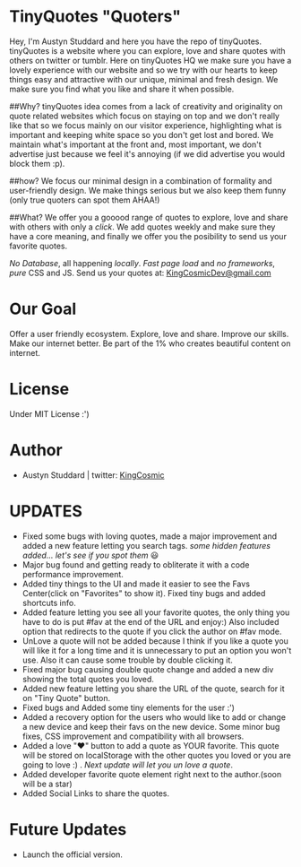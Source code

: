 TinyQuotes "Quoters"
==========

Hey, I'm Austyn Studdard and here you have the repo of tinyQuotes.
tinyQuotes is a website where you can explore, love and share quotes with others on twitter or tumblr. Here on tinyQuotes HQ we make sure you have a lovely experience with our website and so we try with our hearts to keep things easy and attractive with our unique, minimal and fresh design. We make sure you find what you like and share it when possible.

##Why?
tinyQuotes idea comes from a lack of creativity and originality on quote related websites which focus on staying on top and we don't really like that so we focus mainly on our visitor experience, highlighting what is important and keeping white space so you don't get lost and bored. We maintain what's important at the front and, most important, we don't advertise just because we feel it's annoying (if we did advertise you would block them :p).

##how?
We focus our minimal design in a combination of formality and user-friendly design. We make things serious but we also keep them funny (only true quoters can spot them AHAA!)

##What?
We offer you a gooood range of quotes to explore, love and share with others with only a *click*. We add quotes weekly and make sure they have a core meaning, and finally we offer you the posibility to send us your favorite quotes.



*No Database*, all happening *locally*. *Fast page load* and *no frameworks*, *pure* CSS and JS.
Send us your quotes at: KingCosmicDev@gmail.com

Our Goal
=========
Offer a user friendly ecosystem.
Explore, love and share.
Improve our skills.
Make our internet better.
Be part of the 1% who creates beautiful content on internet.

License
=========
Under MIT License :')

Author
=========
- Austyn Studdard | twitter: [KingCosmic]

**UPDATES**
==========
+ Fixed some bugs with loving quotes, made a major improvement and added a new feature letting you search tags. *some hidden features added... let's see if you spot them* :smiley:
+ Major bug found and getting ready to obliterate it with a code performance improvement.
+ Added tiny things to the UI and made it easier to see the Favs Center(click on "Favorites" to show it). Fixed tiny bugs and added shortcuts info.
+ Added feature letting you see all your favorite quotes, the only thing you have to do is put #fav at the end of the URL and enjoy:) Also included option that redirects to the quote if you click the author on #fav mode.
+ UnLove a quote will not be added because I think if you like a quote you will like it for a long time and it is unnecessary to put an option you won't use. Also it can cause some trouble by double clicking it.
+ Fixed major bug causing double quote change and added a new div showing the total quotes you loved.
+ Added new feature letting you share the URL of the quote, search for it on "Tiny Quote" button.
+ Fixed bugs and Added some tiny elements for the user :')
+ Added a recovery option for the users who would like to add or change a new device and keep their favs on the new device.
Some minor bug fixes, CSS improvement and compatibility with all browsers.
+ Added a love ":heart:" button to add a quote as YOUR favorite. This quote will be stored on localStorage with the other quotes you loved or you are going to love :) . *Next update will let you un love a quote*.
+ Added developer favorite quote element right next to the author.(soon will be a star)
+ Added Social Links to share the quotes.


**Future Updates**
=========

+ Launch the official version.


[KingCosmic]: http://twitter.com/KingCosm1c "AustynStuddard"
